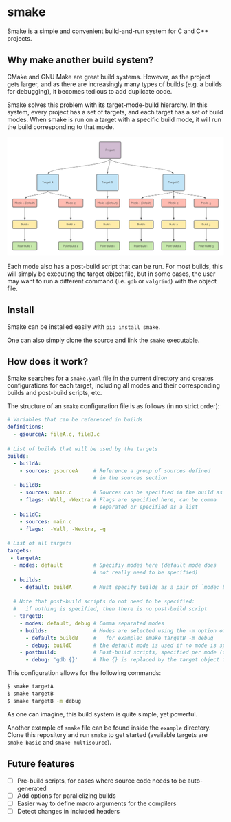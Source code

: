 # smake

Smake is a simple and convenient build-and-run system for C and C++ projects.

## Why make another build system?

CMake and GNU Make are great build systems. However, as the project gets larger, and as there are increasingly many types of builds (e.g. a builds for debugging), it becomes tedious to add duplicate code.

Smake solves this problem with its target-mode-build hierarchy. In this system,
every project has a set of targets, and each target has a set of build modes. When
smake is run on a target with a specific build mode, it will run the build 
corresponding to that mode.

![image info](pictures/smake.png)

Each mode also has a post-build script that can be run. For most builds, this will
simply be executing the target object file, but in some cases, the user may want
to run a different command (i.e. `gdb` or `valgrind`) with the object file.

## Install

Smake can be installed easily with `pip install smake`.

One can also simply clone the source and link the `smake` executable.

## How does it work?

Smake searches for a `smake.yaml` file in the current directory and creates configurations for each target, including all modes and their 
corresponding builds and post-build scripts, etc.

The structure of an `smake` configuration file is as follows (in no strict 
order):

```yaml
# Variables that can be referenced in builds
definitions:
  - gsourceA: fileA.c, fileB.c

# List of builds that will be used by the targets
builds:
  - buildA:
    - sources: gsourceA     # Reference a group of sources defined
                            # in the sources section
  - buildB:
    - sources: main.c       # Sources can be specified in the build as well
    - flags: -Wall, -Wextra # Flags are specified here, can be comma
                            # separated or specified as a list  
  - buildC:
    - sources: main.c
    - flags:  -Wall, -Wextra, -g

# List of all targets
targets:
 - targetA:
  - modes: default          # Specifiy modes here (default mode does
                            # not really need to be specified)
  - builds:
    - default: buildA       # Must specify builds as a pair of `mode: build`
  
  # Note that post-build scripts do not need to be specified:
  #   if nothing is specified, then there is no post-build script
  - targetB:
    - modes: default, debug # Comma separated modes
    - builds:               # Modes are selected using the -m option of smake
      - default: buildB     #   for example: smake targetB -m debug
      - debug: buildC       # the default mode is used if no mode is specified
    - postbuild:            # Post-build scripts, specified per mode (optional)
      - debug: 'gdb {}'     # The {} is replaced by the target object file
```

This configuration allows for the following commands:

```bash
$ smake targetA
$ smake targetB
$ smake targetB -m debug
```

As one can imagine, this build system is quite simple, yet powerful.

Another example of `smake` file can be found inside the `example` directory.
Clone this repository and run `smake` to get started (available targets are
`smake basic` and `smake multisource`).

## Future features

- [ ] Pre-build scripts, for cases where source code needs to be auto-generated
- [ ] Add options for parallelizing builds
- [ ] Easier way to define macro arguments for the compilers
- [ ] Detect changes in included headers
